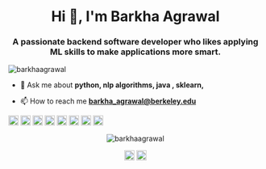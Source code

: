 <h1 align="center">Hi 👋, I'm Barkha Agrawal</h1>
<h3 align="center">A passionate backend software developer who likes applying ML skills to make applications more smart.</h3>
<p align="left"> <img src="https://komarev.com/ghpvc/?username=barkhaagrawal" alt="barkhaagrawal" /> </p>

- 💬 Ask me about **python, nlp algorithms, java , sklearn,**

- 📫 How to reach me **barkha_agrawal@berkeley.edu**

<p align="left"><img src="https://konpa.github.io/devicon/devicon.git/icons/amazonwebservices/amazonwebservices-original-wordmark.svg" alt="aws" width="20" height="20"/> <img src="https://konpa.github.io/devicon/devicon.git/icons/csharp/csharp-original.svg" alt="csharp" width="20" height="20"/> <img src="https://konpa.github.io/devicon/devicon.git/icons/docker/docker-original-wordmark.svg" alt="docker" width="20" height="20"/> <img src="https://konpa.github.io/devicon/devicon.git/icons/dot-net/dot-net-original-wordmark.svg" alt="dotnet" width="20" height="20"/> <img src="https://konpa.github.io/devicon/devicon.git/icons/java/java-original-wordmark.svg" alt="java" width="20" height="20"/> <img src="https://konpa.github.io/devicon/devicon.git/icons/scala/scala-original-wordmark.svg" alt="scala" width="20" height="20"/> <img src="https://konpa.github.io/devicon/devicon.git/icons/python/python-original-wordmark.svg" alt="python" width="20" height="20"/> <img src="https://konpa.github.io/devicon/devicon.git/icons/linux/linux-original.svg" alt="linux" width="20" height="20"/></p><p align="center"> <img src="https://github-readme-stats.vercel.app/api?username=barkhaagrawal&show_icons=true" alt="barkhaagrawal" /> </p>

<p align="center">
<a href="https://fb.com/barkha agrawal" target="blank"><img align="center" src="https://cdn.jsdelivr.net/npm/simple-icons@3.0.1/icons/facebook.svg" alt="barkha agrawal" height="20" width="20" /></a>
<a href="https://instagram.com/barkha18" target="blank"><img align="center" src="https://cdn.jsdelivr.net/npm/simple-icons@3.0.1/icons/instagram.svg" alt="barkha18" height="20" width="20" /></a>
</p>
